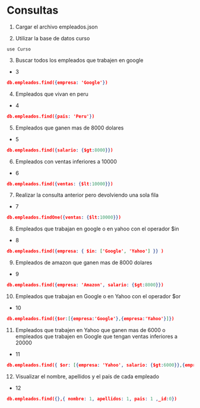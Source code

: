 # Consultas

1. Cargar el archivo empleados.json


2. Utilizar la base de datos curso
```
use Curso
```

3. Buscar todos los empleados que trabajen en google
- 3
```json
db.empleados.find({empresa: 'Google'})
```

4. Empleados que vivan en peru
- 4
```json
db.empleados.find({pais: 'Peru'})
```

5. Empleados que ganen mas de 8000 dolares
- 5
```json
db.empleados.find({salario: {$gt:8000}})
```

6. Empleados con ventas inferiores a 10000
- 6
```json
db.empleados.find({ventas: {$lt:10000}})
```
7. Realizar la consulta anterior pero devolviendo una sola fila
- 7
```json
db.empleados.findOne({ventas: {$lt:10000}})
```
8. Empleados que trabajan en google o en yahoo con el operador $in
- 8
```json
db.empleados.find({empresa: { $in: ['Google', 'Yahoo'] }} )
```

9. Empleados de amazon que ganen mas de 8000 dolares
- 9
```json
db.empleados.find({empresa: 'Amazon', salario: {$gt:8000}})
```

10. Empleados que trabajan en Google o en Yahoo con el operador $or
- 10
```json
db.empleados.find({$or:[{empresa:'Google'},{empresa:'Yahoo'}]})
```


11. Empleados que trabajen en Yahoo que ganen mas de 6000 o empleados que trabajen en Google que tengan ventas inferiores a 20000
- 11
```json
db.empleados.find({ $or: [{empresa: 'Yahoo', salario: {$gt:6000}},{empresa: 'Google', ventas: {$lt:20000}}]})
```


12. Visualizar el nombre, apellidos y el país de cada empleado
- 12
```json
db.empleados.find({},{ nombre: 1, apellidos: 1, pais: 1 ,_id:0})
```
